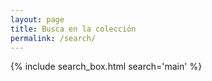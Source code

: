```yaml
---
layout: page
title: Busca en la colección
permalink: /search/
---
```


{% include search_box.html search='main' %}
